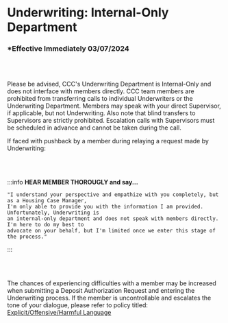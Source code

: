 # Underwriting: Internal-Only Department

### \*Effective Immediately 03/07/2024

<br></br>

Please be advised, CCC's Underwriting Department is Internal-Only and does not interface with members directly. CCC
team members are prohibited from transferring calls to individual Underwriters or the Underwriting Department.
Members may speak with your direct Supervisor, if applicable, but not Underwriting. Also note that blind transfers to
Supervisors are strictly prohibited. Escalation calls with Supervisors must be scheduled in advance and cannot be taken
during the call.

If faced with pushback by a member during relaying a request made by Underwriting:

<br></br>

:::info **HEAR MEMBER THOROUGLY and say...**

```
"I understand your perspective and empathize with you completely, but as a Housing Case Manager,
I'm only able to provide you with the information I am provided. Unfortunately, Underwriting is
an internal-only department and does not speak with members directly. I'm here to do my best to
advocate on your behalf, but I'm limited once we enter this stage of the process."

```

:::

<br></br>

The chances of experiencing difficulties with a member may be increased when submitting a Deposit Authorization Request
and entering the Underwriting process. If the member is uncontrollable and escalates the tone of your dialogue, please
refer to policy titled: [Explicit/Offensive/Harmful Language](docs/Policies/Explicit%20Language.md)
